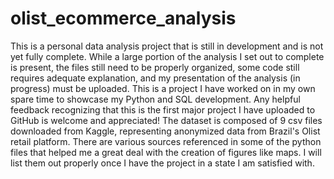 # olist_ecommerce_analysis
This is a personal data analysis project that is still in development and is not yet fully complete. 
While a large portion of the analysis I set out to complete is present, the files still need to be properly organized, some code still requires adequate explanation, and my presentation of the analysis (in progress) must be uploaded.
This is a project I have worked on in my own spare time to showcase my Python and SQL development.
Any helpful feedback recognizing that this is the first major project I have uploaded to GitHub is welcome and appreciated! The dataset is composed of 9 csv files downloaded from Kaggle, representing anonymized data from Brazil's Olist retail platform. 
There are various sources referenced in some of the python files that helped me a great deal with the creation of figures like maps. 
I will list them out properly once I have the project in a state I am satisfied with. 
